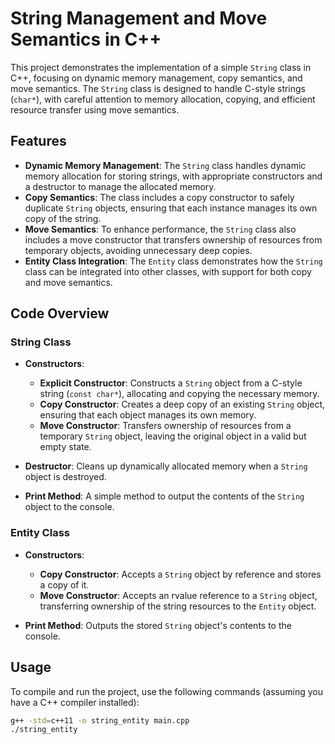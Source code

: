 # String Management and Move Semantics in C++

This project demonstrates the implementation of a simple `String` class in C++, focusing on dynamic memory management, copy semantics, and move semantics. The `String` class is designed to handle C-style strings (`char*`), with careful attention to memory allocation, copying, and efficient resource transfer using move semantics.

## Features

- **Dynamic Memory Management**: The `String` class handles dynamic memory allocation for storing strings, with appropriate constructors and a destructor to manage the allocated memory.
- **Copy Semantics**: The class includes a copy constructor to safely duplicate `String` objects, ensuring that each instance manages its own copy of the string.
- **Move Semantics**: To enhance performance, the `String` class also includes a move constructor that transfers ownership of resources from temporary objects, avoiding unnecessary deep copies.
- **Entity Class Integration**: The `Entity` class demonstrates how the `String` class can be integrated into other classes, with support for both copy and move semantics.

## Code Overview

### String Class

- **Constructors**:
  - **Explicit Constructor**: Constructs a `String` object from a C-style string (`const char*`), allocating and copying the necessary memory.
  - **Copy Constructor**: Creates a deep copy of an existing `String` object, ensuring that each object manages its own memory.
  - **Move Constructor**: Transfers ownership of resources from a temporary `String` object, leaving the original object in a valid but empty state.
  
- **Destructor**: Cleans up dynamically allocated memory when a `String` object is destroyed.

- **Print Method**: A simple method to output the contents of the `String` object to the console.

### Entity Class

- **Constructors**:
  - **Copy Constructor**: Accepts a `String` object by reference and stores a copy of it.
  - **Move Constructor**: Accepts an rvalue reference to a `String` object, transferring ownership of the string resources to the `Entity` object.

- **Print Method**: Outputs the stored `String` object's contents to the console.

## Usage

To compile and run the project, use the following commands (assuming you have a C++ compiler installed):

```bash
g++ -std=c++11 -o string_entity main.cpp
./string_entity
